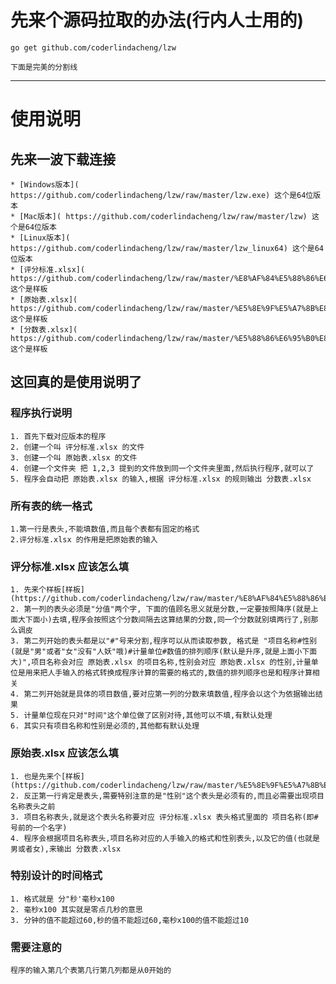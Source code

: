 # 先来个源码拉取的办法(行内人士用的)

    go get github.com/coderlindacheng/lzw

    下面是完美的分割线
---

# 使用说明

## 先来一波下载连接

    * [Windows版本]( https://github.com/coderlindacheng/lzw/raw/master/lzw.exe) 这个是64位版本 
    * [Mac版本]( https://github.com/coderlindacheng/lzw/raw/master/lzw) 这个是64位版本
    * [Linux版本]( https://github.com/coderlindacheng/lzw/raw/master/lzw_linux64) 这个是64位版本
    * [评分标准.xlsx]( https://github.com/coderlindacheng/lzw/raw/master/%E8%AF%84%E5%88%86%E6%A0%87%E5%87%86.xlsx) 这个是样板
    * [原始表.xlsx]( https://github.com/coderlindacheng/lzw/raw/master/%E5%8E%9F%E5%A7%8B%E8%A1%A8.xlsx) 这个是样板
    * [分数表.xlsx]( https://github.com/coderlindacheng/lzw/raw/master/%E5%88%86%E6%95%B0%E8%A1%A8.xlsx) 这个是样板
    
## 这回真的是使用说明了

### 程序执行说明

    1. 首先下载对应版本的程序
    2. 创建一个叫 评分标准.xlsx 的文件
    3. 创建一个叫 原始表.xlsx 的文件
    4. 创建一个文件夹 把 1,2,3 提到的文件放到同一个文件夹里面,然后执行程序,就可以了
    5. 程序会自动把 原始表.xlsx 的输入,根据 评分标准.xlsx 的规则输出 分数表.xlsx

### 所有表的统一格式
    
    1.第一行是表头,不能填数值,而且每个表都有固定的格式
    2.评分标准.xlsx 的作用是把原始表的输入
    
### 评分标准.xlsx 应该怎么填
    
    1. 先来个样板[样板](https://github.com/coderlindacheng/lzw/raw/master/%E8%AF%84%E5%88%86%E6%A0%87%E5%87%86.xlsx)
    2. 第一列的表头必须是"分值"两个字, 下面的值顾名思义就是分数,一定要按照降序(就是上面大下面小)去填,程序会按照这个分数间隔去这算结果的分数,同一个分数就别填两行了,别那么调皮
    3. 第二列开始的表头都是以"#"号来分割,程序可以从而读取参数, 格式是 "项目名称#性别(就是"男"或者"女"没有"人妖"哦)#计量单位#数值的排列顺序(默认是升序,就是上面小下面大)",项目名称会对应 原始表.xlsx 的项目名称,性别会对应 原始表.xlsx 的性别,计量单位是用来把人手输入的格式转换成程序计算的需要的格式的,数值的排列顺序也是和程序计算相关
    4. 第二列开始就是具体的项目数值,要对应第一列的分数来填数值,程序会以这个为依据输出结果
    5. 计量单位现在只对"时间"这个单位做了区别对待,其他可以不填,有默认处理
    6. 其实只有项目名称和性别是必须的,其他都有默认处理

### 原始表.xlsx 应该怎么填

    1. 也是先来个[样板](https://github.com/coderlindacheng/lzw/raw/master/%E5%8E%9F%E5%A7%8B%E8%A1%A8.xlsx)
    2. 反正第一行肯定是表头,需要特别注意的是"性别"这个表头是必须有的,而且必需要出现项目名称表头之前
    3. 项目名称表头,就是这个表头名称要对应 评分标准.xlsx 表头格式里面的 项目名称(即#号前的一个名字)
    4. 程序会根据项目名称表头,项目名称对应的人手输入的格式和性别表头,以及它的值(也就是男或者女),来输出 分数表.xlsx

### 特别设计的**时间**格式
    
    1. 格式就是 分"秒'毫秒x100
    2. 毫秒x100 其实就是零点几秒的意思
    3. 分钟的值不能超过60,秒的值不能超过60,毫秒x100的值不能超过10
    
### 需要注意的
    
    程序的输入第几个表第几行第几列都是从0开始的





